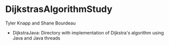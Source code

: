 # DijkstrasAlgorithmStudy  
<p>Tyler Knapp and Shane Bourdeau</p>

<ul>
    <li>DijkstraJava: Directory with implementation of Dijkstra's algorithm using Java and Java threads</li>
</ul>
